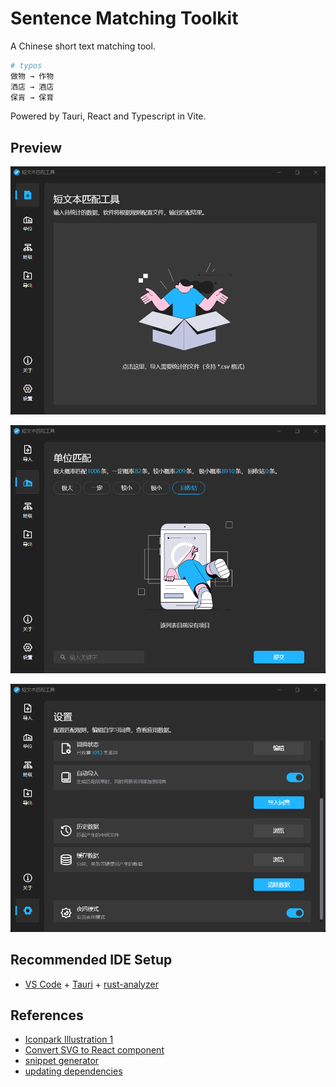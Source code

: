 # Sentence Matching Toolkit

A Chinese short text matching tool.

```bash
# typos
做物 → 作物
洒店 → 酒店
保肓 → 保育
```

Powered by Tauri, React and Typescript in Vite.

## Preview

![home](assets/home.png)

![work](assets/work.png)

![setting](assets/setting.png)

## Recommended IDE Setup

- [VS Code](https://code.visualstudio.com/) + [Tauri](https://marketplace.visualstudio.com/items?itemName=tauri-apps.tauri-vscode) + [rust-analyzer](https://marketplace.visualstudio.com/items?itemName=rust-lang.rust-analyzer)

## References

- [Iconpark Illustration 1](https://iconpark.oceanengine.com/illustrations/1)
- [Convert SVG to React component](https://react-svgr.com/playground/)
- [snippet generator](https://snippet-generator.app/)
- [updating dependencies](https://tauri.app/v1/guides/development/updating-dependencies/#update-npm-packages)
